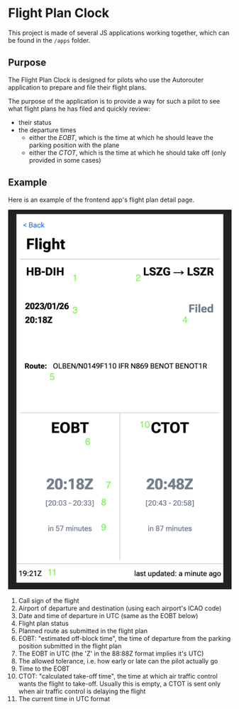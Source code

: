 # Flight Plan Clock

This project is made of several JS applications working together,
 which can be found in the `/apps` folder.

## Purpose

The Flight Plan Clock is designed for pilots who use the 
Autorouter application to prepare and file their flight plans.

The purpose of the application is to provide a way for such a 
pilot to see what flight plans he has filed and quickly review:
- their status
- the departure times
  - either the *EOBT*, which is the time
at which he should leave the parking position with the plane
  - either the *CTOT*, which is the time at which he should 
take off (only provided in some cases)

## Example

Here is an example of the frontend app's flight plan detail page.

![Frontend screenshot](screenshot.png)
1. Call sign of the flight
2. Airport of departure and destination 
(using each airport's ICAO code)
3. Date and time of departure in UTC (same as the EOBT below)
4. Flight plan status
5. Planned route as submitted in the flight plan
6. EOBT: "estimated off-block time", the time of departure from
the parking position submitted in the flight plan
7. The EOBT in UTC (the 'Z' in the 88:88Z format implies it's UTC)
8. The allowed tolerance, i.e. how early or late can the pilot
actually go
9. Time to the EOBT
10. CTOT: "calculated take-off time", the time at which air traffic
control wants the flight to take-off. Usually this is empty,
a CTOT is sent only when air traffic control is delaying the
flight
11. The current time in UTC format